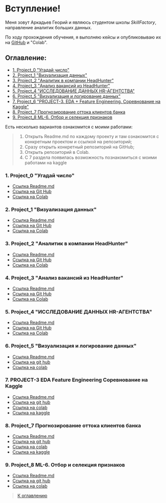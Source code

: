 # Вступление!

Меня зовут Аркадьев Георий и являюсь студентом школы *SkillFactory*, направление аналитик больших данных.

По ходу прохождения обучения, я выполняю кейсы и опубликовываю их на [GitHub](https://github.com/qv1k1/I_Win/tree/main) и "Colab".

## Оглавление:

* [1. Project_0 "Угадай число"](README.md#1-project_0-угадай-число)
* [2. Project_1 "Визуализация данных"](README.md#2-project_1-визуализация-данных)
* [3. Project_2 "Аналитик в компании HeadHunter"](README.md#3-project_2-аналитик-в-компании-headhunter)
* [4. Project_3 "Анализ вакансий из HeadHunter"](README.md#4-project_3-анализ-вакансий-из-headhunter)
* [5. Project_4 "ИССЛЕДОВАНИЕ ДАННЫХ HR-АГЕНТСТВА"](README.md#5-project_4-исследование-данных-hr-агентства)
* [6. Project_5 "Визуализация и логирование данных"](README.md#6-project_5-визуализация-и-логирование-данных)
* [7. Project_6 "PROJECT-3. EDA + Feature Engineering. Соревнование на Kaggle"](README.md#7-project-3-eda-feature-engineering-соревнование-на-kaggle)
* [8. Project_7 Прогнозирование оттока клиентов банка](README.md#8-project_7-прогнозирование-оттока-клиентов-банка)
* [9. Project_8 ML-6. Отбор и селекция признаков](README.md#9-project_8-ml-6-отбор-и-селекция-признаков)




Есть несколько вариантов ознакомится с моими работами:

>1. Открыть Readme.md по каждому проекту и там ознакомится с конкретным проектом и ссылкой на репозиторий;
>2. Сразу открыть конкретный репозиторий на GitHub;
>3. Открыть репозиторий в Colab.
>4. C 7 раздела появилась возможность познакомиться с моими работами на kaggle

### 1. Project_0 "Угадай число"
* [Ссылка Readme.md](https://github.com/qv1k1/I_Win/blob/main/02%20%D0%9F%D1%80%D0%BE%D0%B5%D0%BA%D1%82%D1%8B/project_0/README.md)
* [Ссылка на Git Hub](https://github.com/qv1k1/I_Win/blob/main/02%20%D0%9F%D1%80%D0%BE%D0%B5%D0%BA%D1%82%D1%8B/project_0/Final_task_1.ipynb)
* [Ссылка на Colab](https://colab.research.google.com/drive/1336HNAMRhyTpd5pHPiU81Pxgyxwdz3r0)

### 2. Project_1 "Визуализация данных"

* [Ссылка Readme.md](https://github.com/qv1k1/I_Win/blob/main/02%20%D0%9F%D1%80%D0%BE%D0%B5%D0%BA%D1%82%D1%8B/project_1/README.md)
* [Ссылка на Git Hub](https://github.com/qv1k1/I_Win/blob/main/02%20%D0%9F%D1%80%D0%BE%D0%B5%D0%BA%D1%82%D1%8B/project_1/PYTHON-13.1.%20%D0%92%D0%B8%D0%B7%D1%83%D0%B0%D0%BB%D0%B8%D0%B7%D0%B0%D1%86%D0%B8%D1%8F%20%D0%B4%D0%B0%D0%BD%D0%BD%D1%8B%D1%85.ipynb)
* [Ссылка на Colab](https://colab.research.google.com/drive/1SF4eXxQcHlhZriLSzC1oogJU6jfEiyWc)

### 3. Project_2 "Аналитик в компании HeadHunter"

* [Ссылка Readme.md](https://github.com/qv1k1/I_Win/blob/main/02%20%D0%9F%D1%80%D0%BE%D0%B5%D0%BA%D1%82%D1%8B/project_2/README.md)
* [Ссылка на Git Hub](https://github.com/qv1k1/I_Win/blob/main/02%20%D0%9F%D1%80%D0%BE%D0%B5%D0%BA%D1%82%D1%8B/project_2/Project-1._%D0%9D%D0%BE%D1%83%D1%82%D0%B1%D1%83%D0%BA-%D1%88%D0%B0%D0%B1%D0%BB%D0%BE%D0%BD.ipynb)
* [Ссылка на Colab](https://colab.research.google.com/drive/18SZ3WtNB2dZ49YuqQGRRTfpESo8CmpLN)


### 4. Project_3 "Анализ вакансий из HeadHunter"

* [Ссылка Readme.md](https://github.com/qv1k1/I_Win/blob/main/02%20%D0%9F%D1%80%D0%BE%D0%B5%D0%BA%D1%82%D1%8B/project_3/README.md)
* [Ссылка на Git Hub](https://github.com/qv1k1/I_Win/blob/main/02%20%D0%9F%D1%80%D0%BE%D0%B5%D0%BA%D1%82%D1%8B/project_3/Project_2_%D0%9D%D0%BE%D1%83%D1%82%D0%B1%D1%83%D0%BA_%D1%88%D0%B0%D0%B1%D0%BB%D0%BE%D0%BD.ipynb)
* [Ссылка на Colab](https://colab.research.google.com/drive/1U2IquL6yLeRFkFkXjB9WUBiJt15IDfin?usp=sharing)

### 5. Project_4 "ИССЛЕДОВАНИЕ ДАННЫХ HR-АГЕНТСТВА"

* [Ссылка Readme.md](https://github.com/qv1k1/I_Win/blob/main/02%20%D0%9F%D1%80%D0%BE%D0%B5%D0%BA%D1%82%D1%8B/project_4/README.md)
* [Ссылка на Git Hub](https://github.com/qv1k1/I_Win/blob/main/02%20%D0%9F%D1%80%D0%BE%D0%B5%D0%BA%D1%82%D1%8B/project_4/EDA-4.2_HR_agency.ipynb)
* [Ссылка на Colab](https://colab.research.google.com/drive/1QDmZZdT8i3-nltIDOlCaLW0cDdEijEZj?usp=sharing)


### 6. Project_5 "Визуализация и логирование данных"

* [Ссылка Readme.md](https://github.com/qv1k1/I_Win/tree/main/02%20%D0%9F%D1%80%D0%BE%D0%B5%D0%BA%D1%82%D1%8B/project_5#readme)
* [Ссылка на git hub](https://github.com/qv1k1/I_Win/blob/main/02%20%D0%9F%D1%80%D0%BE%D0%B5%D0%BA%D1%82%D1%8B/project_5/noshowappointments_cometml.ipynb)
* [Ссылка на colab](https://colab.research.google.com/drive/1RHdGWtmYiCqITX3VrE82vrIGACCzWg7w?usp=sharing)

### 7. PROJECT-3 EDA Feature Engineering Соревнование на Kaggle

* [Ссылка Readme.md](https://github.com/qv1k1/I_Win/blob/main/02%20%D0%9F%D1%80%D0%BE%D0%B5%D0%BA%D1%82%D1%8B/project_6/README.md)
* [Ссылка на git hub](https://github.com/qv1k1/I_Win/blob/main/02%20%D0%9F%D1%80%D0%BE%D0%B5%D0%BA%D1%82%D1%8B/project_6/version-32-07-04-24.ipynb)
* [Ссылка на colab](https://colab.research.google.com/drive/1K3dD6QGTtGsna0ZPSRRoikkrmsKrA1IC?usp=sharing)
* [Ссылка на kaggle](https://www.kaggle.com/code/gonaspect/version-32-07-04-24)

### 8. Project_7 Прогнозирование оттока клиентов банка

* [Ссылка Readme.md](https://github.com/qv1k1/I_Win/blob/main/02%20%D0%9F%D1%80%D0%BE%D0%B5%D0%BA%D1%82%D1%8B/project_7/README.md)
* [Ссылка на git hub](https://github.com/qv1k1/I_Win/blob/main/02%20%D0%9F%D1%80%D0%BE%D0%B5%D0%BA%D1%82%D1%8B/project_7/ML-3._%D0%9F%D1%80%D0%B0%D0%BA%D1%82%D0%B8%D0%BA%D0%B0._%D0%9D%D0%BE%D1%83%D1%82%D0%B1%D1%83%D0%BA-%D1%88%D0%B0%D0%B1%D0%BB%D0%BE%D0%BD.ipynb)
* [Ссылка на colab](https://colab.research.google.com/drive/15GGW0KxNOEBLIomSIg2s3g5xnfUYZRyr)
* [Ссылка на kaggle](https://www.kaggle.com/code/gonaspect/prognoz-banka-30-04-24?scriptVersionId=174887163)

### 9. Project_8 ML-6. Отбор и селекция признаков

* [Ссылка Readme.md](https://github.com/qv1k1/I_Win/blob/main/02%20%D0%9F%D1%80%D0%BE%D0%B5%D0%BA%D1%82%D1%8B/project_8/README.md)
* [Ссылка на git hub](https://github.com/qv1k1/I_Win/blob/main/02%20%D0%9F%D1%80%D0%BE%D0%B5%D0%BA%D1%82%D1%8B/project_8/ML-6.9.%20%D0%9C%D0%BE%D0%B4%D1%83%D0%BB%D1%8C%20ML-6%20(HW-03)%20%D0%97%D0%B0%D0%B4%D0%B0%D0%BD%D0%B8%D0%B5%209.5.ipynb)
* [Ссылка на colab](https://colab.research.google.com/drive/11Vm9ZZ5j9wKuJSty3XN0XnkuAPys3gZw?usp=sharing)


> [К оглавлению](README.md#оглавление)

